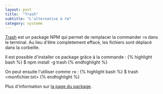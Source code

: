 ```yaml
---
layout: post
title:  "Trash"
subtitle: "L'alternative à rm"
category: systeme
---
```


[Trash][trash] est un package NPM qui permet de remplacer la commander
`rm` dans le terminal. Au lieu d'être completement effacé, les fichiers
sont déplacé dans la corbeille.

Il est possible d'installer ce package grâce à la commande :
{% highlight bash %}
$ npm install -g trash
{% endhighlight %}

On peut ensuite l'utiliser comme `rm` :
{% highlight bash %}
$ trash <monfichier.txt>
{% endhighlight %}

Plus d'information sur [la page du package][trash].


[trash]: https://github.com/
